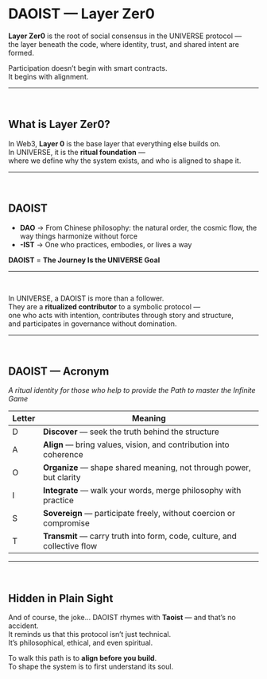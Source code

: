 # DAOIST — Layer Zer0

**Layer Zer0** is the root of social consensus in the UNIVERSE protocol —  
the layer beneath the code, where identity, trust, and shared intent are formed.

Participation doesn’t begin with smart contracts.  
It begins with alignment.

---  
<br>

## What is Layer Zer0?

In Web3, **Layer 0** is the base layer that everything else builds on.  
In UNIVERSE, it is the **ritual foundation** —  
where we define why the system exists, and who is aligned to shape it.

---  
<br>

## DAOIST

- **DAO** → From Chinese philosophy: the natural order, the cosmic flow, the way things harmonize without force  
- **-IST** → One who practices, embodies, or lives a way  

**DAOIST** = **The Journey Is the UNIVERSE Goal**

---  
<br>

In UNIVERSE, a DAOIST is more than a follower.  
They are a **ritualized contributor** to a symbolic protocol —  
one who acts with intention, contributes through story and structure,  
and participates in governance without domination.

---  
<br>

## DAOIST — Acronym  
_A ritual identity for those who help to provide the Path to master the Infinite Game_

| Letter | Meaning                                                                 |
|--------|-------------------------------------------------------------------------|
| D      | **Discover** — seek the truth behind the structure                      |
| A      | **Align** — bring values, vision, and contribution into coherence       |
| O      | **Organize** — shape shared meaning, not through power, but clarity     |
| I      | **Integrate** — walk your words, merge philosophy with practice         |
| S      | **Sovereign** — participate freely, without coercion or compromise      |
| T      | **Transmit** — carry truth into form, code, culture, and collective flow|

---  
<br>

## Hidden in Plain Sight

And of course, the joke...
DAOIST rhymes with **Taoist** — and that’s no accident.  
It reminds us that this protocol isn’t just technical.  
It’s philosophical, ethical, and even spiritual.

To walk this path is to **align before you build**.  
To shape the system is to first understand its soul.
